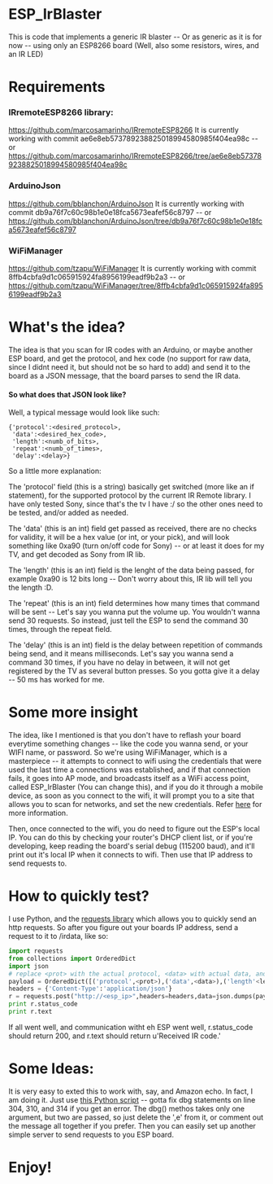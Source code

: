 # ESP_IrBlaster
This is code that implements a generic IR blaster -- Or as generic as it is for now -- using only an ESP8266 board (Well, also some resistors, wires, and an IR LED)

# Requirements
### IRremoteESP8266 library:
https://github.com/marcosamarinho/IRremoteESP8266 It is currently working with commit ae6e8eb573789238825018994580985f404ea98c -- or https://github.com/marcosamarinho/IRremoteESP8266/tree/ae6e8eb573789238825018994580985f404ea98c

### ArduinoJson
https://github.com/bblanchon/ArduinoJson It is currently working with commit db9a76f7c60c98b1e0e18fca5673eafef56c8797 -- or https://github.com/bblanchon/ArduinoJson/tree/db9a76f7c60c98b1e0e18fca5673eafef56c8797

### WiFiManager
https://github.com/tzapu/WiFiManager It is currently working with commit 8ffb4cbfa9d1c065915924fa8956199eadf9b2a3 -- or https://github.com/tzapu/WiFiManager/tree/8ffb4cbfa9d1c065915924fa8956199eadf9b2a3

# What's the idea?
The idea is that you scan for IR codes with an Arduino, or maybe another ESP board, and get the protocol, and hex code (no support for raw data, since I didnt need it, but should not be so hard to add) and send it to the board as a JSON message, that the board parses to send the IR data.

#### So what does that JSON look like?
Well, a typical message would look like such:
```
{'protocol':<desired_protocol>,
 'data':<desired_hex_code>,
 'length':<numb_of_bits>,
 'repeat':<numb_of_times>,
 'delay':<delay>}
```

So a little more explanation:

The 'protocol' field (this is a string) basically get switched (more like an if statement), for the supported protocol by the current IR Remote library. I have only tested Sony, since that's the tv I have :/ so the other ones need to be tested, and/or added as needed.

The 'data' (this is an int) field get passed as received, there are no checks for validity, it will be a hex value (or int, or your pick), and will look something like 0xa90 (turn on/off code for Sony) -- or at least it does for my TV, and get decoded as Sony from IR lib.

The 'length' (this is an int)  field is the lenght of the data being passed, for example 0xa90 is 12 bits long -- Don't worry about this, IR lib will tell you the length :D.

The 'repeat' (this is an int)  field determines how many times that command will be sent -- Let's say you wanna put the volume up. You wouldn't wanna send 30 requests. So instead, just tell the ESP to send the command 30 times, through the repeat field.

The 'delay' (this is an int)  field is the delay between repetition of commands being send, and it means milliseconds. Let's say you wanna send a command 30 times, if you have no delay in between, it will not get registered by the TV as several button presses. So you gotta give it a delay -- 50 ms has worked for me.

# Some more insight
The idea, like I mentioned is that you don't have to reflash your board everytime something changes -- like the code you wanna send, or your WIFI name, or password. So we're using WiFiManager, which is a masterpiece -- it attempts to connect to wifi using the credentials that were used the last time a connections was established, and if that connection fails, it goes into AP mode, and broadcasts itself as a WiFi access point, called ESP_IrBlaster (You can change this), and if you do it through a mobile device, as soon as you connect to the wifi, it will prompt you to a site that allows you to scan for networks, and set the new credentials. Refer [here](https://tzapu.com/esp8266-wifi-connection-manager-library-arduino-ide/ "tzapu blog") for more information.

Then, once connected to the wifi, you do need to figure out the ESP's local IP. You can do this by checking your router's DHCP client list, or if you're developing, keep reading the board's serial debug (115200 baud), and it'll print out it's local IP when it connects to wifi. Then use that IP address to send requests to.

# How to quickly test?
I use Python, and the [requests library](http://docs.python-requests.org/en/master/ "requests website") which allows you to quickly send an http requests.
So after you figure out your boards IP address, send a request to it to /irdata, like so:

```python
import requests
from collections import OrderedDict
import json
# replace <prot> with the actual protocol, <data> with actual data, and <length> with actual length
payload = OrderedDict([('protocol',<prot>),('data',<data>),('length'<length>),('repeat',1),('delay',50)])
headers = {'Content-Type':'application/json'}
r = requests.post("http://<esp_ip>",headers=headers,data=json.dumps(payload))
print r.status_code
print r.text
```

If all went well, and communication witht eh ESP went well, r.status_code should return 200, and r.text should return u'Received IR code.'

# Some Ideas:
It is very easy to exted this to work with, say, and Amazon echo. In fact, I am doing it. Just use [this Python script](https://github.com/makermusings/fauxmo "WeMo switch emulation") -- gotta fix dbg statements on line 304, 310, and 314 if you get an error. The dbg() methos takes only one argument, but two are passed, so just delete the ',e' from it, or comment out the message all together if you prefer. Then you can easily set up another simple server to send requests to you ESP board.

# Enjoy!
